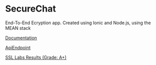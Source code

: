 # SecureChat
End-To-End Ecryption app. Created using Ionic and Node.js, using the MEAN stack

[Documentation](https://github.com/CECS-478-AuRave/SecureChat/wiki)

[ApiEndpoint](https://shushapi.aaronthedev.com/)

[SSL Labs Results (Grade: A+)](https://www.ssllabs.com/ssltest/analyze.html?d=shushapi.aaronthedev.com&latest)

